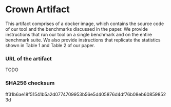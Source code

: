 # Crown Artifact
This artifact comprises of a docker image, which contains the source code of our tool and the benchmarks discussed in the paper. We provide instructions that run our tool on a single benchmark and on the entire
benchmark suite. We also provide instructions that replicate the statistics shown in Table 1 and Table 2 of our paper.

### URL of the artifact
TODO

### SHA256 checksum
ff31b6ae18f51541b5a2d0774709953b56e5d405876d4df76b08eb608598523d
